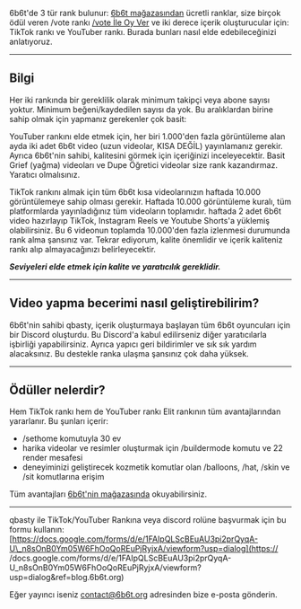 6b6t'de 3 tür rank bulunur: [6b6t mağazasından](https://www.6b6t.org/shop?ref=blog.6b6t.org) ücretli ranklar, size birçok ödül veren /vote rankı [/vote İle Oy Ver](https://blog.6b6t.org/what-do-you-get-for-voting-on-minecraft-anarchy-6b6t/) ve iki derece içerik oluşturucular için: TikTok rankı ve YouTuber rankı. Burada bunları nasıl elde edebileceğinizi anlatıyoruz.
 
***
 
## Bilgi
 
Her iki rankında bir gereklilik olarak minimum takipçi veya abone sayısı yoktur. Minimum beğeni/kaydedilen sayısı da yok. Bu aralıklardan birine sahip olmak için yapmanız gerekenler çok basit:
 
YouTuber rankını elde etmek için, her biri 1.000'den fazla görüntüleme alan ayda iki adet 6b6t video (uzun videolar, KISA DEĞİL) yayınlamanız gerekir. Ayrıca 6b6t'nin sahibi, kalitesini görmek için içeriğinizi inceleyecektir. Basit Grief (yağma) videoları ve Dupe Öğretici videolar size rank kazandırmaz. Yaratıcı olmalısınız.
 
TikTok rankını almak için tüm 6b6t kısa videolarınızın haftada 10.000 görüntülemeye sahip olması gerekir. Haftada 10.000 görüntüleme kuralı, tüm platformlarda yayınladığınız tüm videoların toplamıdır. haftada 2 adet 6b6t video hazırlayıp TikTok, Instagram Reels ve Youtube Shorts'a yüklemiş olabilirsiniz. Bu 6 videonun toplamda 10.000'den fazla izlenmesi durumunda rank alma şansınız var. Tekrar ediyorum, kalite önemlidir ve içerik kaliteniz rankı alıp almayacağınızı belirleyecektir.
 
**_Seviyeleri elde etmek için kalite ve yaratıcılık gereklidir._**
 
***
 
## Video yapma becerimi nasıl geliştirebilirim?
 
6b6t'nin sahibi qbasty, içerik oluşturmaya başlayan tüm 6b6t oyuncuları için bir Discord oluşturdu. Bu Discord'a kabul edilirseniz diğer yaratıcılarla işbirliği yapabilirsiniz. Ayrıca yapıcı geri bildirimler ve sık sık yardım alacaksınız. Bu destekle ranka ulaşma şansınız çok daha yüksek.
 
***
 
## Ödüller nelerdir?
 
Hem TikTok rankı hem de YouTuber rankı Elit rankının tüm avantajlarından yararlanır. Bu şunları içerir:
 
- /sethome komutuyla 30 ev
- harika videolar ve resimler oluşturmak için /buildermode komutu ve 22 render mesafesi
- deneyiminizi geliştirecek kozmetik komutlar olan /balloons, /hat, /skin ve /sit komutlarına erişim
 
Tüm avantajları [6b6t'nin mağazasında](https://www.6b6t.org/shop?ref=blog.6b6t.org) okuyabilirsiniz.
 
***
 
qbasty ile TikTok/YouTuber  Rankına veya discord rolüne başvurmak için bu formu kullanın: [https://docs.google.com/forms/d/e/1FAIpQLScBEuAU3pi2prQyqA-U\_n8sOnB0Ym05W6FhOoQoREuPjRyjxA/viewform?usp=dialog](https:// /docs.google.com/forms/d/e/1FAIpQLScBEuAU3pi2prQyqA-U_n8sOnB0Ym05W6FhOoQoREuPjRyjxA/viewform?usp=dialog&ref=blog.6b6t.org)
 
Eğer yayıncı iseniz contact@6b6t.org adresinden bize e-posta gönderin. 
